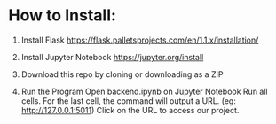 # How to Install:

1. Install Flask
https://flask.palletsprojects.com/en/1.1.x/installation/

2. Install Jupyter Notebook
https://jupyter.org/install

2. Download this repo by cloning or downloading as a ZIP

3. Run the Program
  Open backend.ipynb on Jupyter Notebook
  Run all cells.
  For the last cell, the command will output a URL.
  (eg: http://127.0.0.1:5011)
  Click on the URL to access our project.
